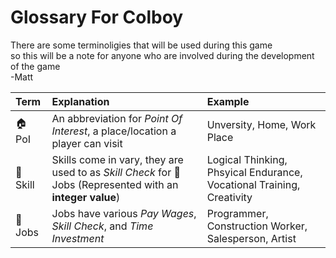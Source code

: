 # Glossary For Colboy
There are some terminoligies that will be used during this game <br>
so this will be a note for anyone who are involved during the development of the game <br>
-Matt



| Term | Explanation | Example |
| :--- | :--- | :--- |
| 🏠 PoI | An abbreviation for *Point Of Interest*, a place/location a player can visit | Unversity, Home, Work Place |
| 🧠 Skill | Skills come in vary, they are used to as *Skill Check* for 🏢Jobs (Represented with an **integer value**) | Logical Thinking, Phsyical Endurance, Vocational Training, Creativity |
| 🏢 Jobs | Jobs have various *Pay Wages*, *Skill Check*, and *Time Investment* | Programmer, Construction Worker, Salesperson, Artist |
